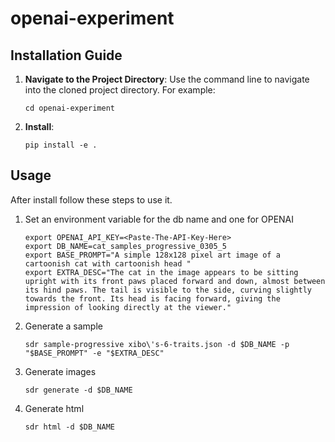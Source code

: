 # openai-experiment

## Installation Guide

1. **Navigate to the Project Directory**: Use the command line to navigate into the cloned project directory. For example:
    ```
    cd openai-experiment
    ```

2. **Install**: 
    ```
    pip install -e .
    ```

## Usage
After install follow these steps to use it.

1. Set an environment variable for the db name and one for OPENAI
    ```
    export OPENAI_API_KEY=<Paste-The-API-Key-Here>
    export DB_NAME=cat_samples_progressive_0305_5
    export BASE_PROMPT="A simple 128x128 pixel art image of a cartoonish cat with cartoonish head "
    export EXTRA_DESC="The cat in the image appears to be sitting upright with its front paws placed forward and down, almost between its hind paws. The tail is visible to the side, curving slightly towards the front. Its head is facing forward, giving the impression of looking directly at the viewer."
    ```
2. Generate a sample
    ```
    sdr sample-progressive xibo\'s-6-traits.json -d $DB_NAME -p "$BASE_PROMPT" -e "$EXTRA_DESC"
    ```
3. Generate images
    ```
    sdr generate -d $DB_NAME
    ```
4. Generate html
    ```
    sdr html -d $DB_NAME
    ```
